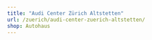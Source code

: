 ```yaml
---
title: "Audi Center Zürich Altstetten"
url: /zuerich/audi-center-zuerich-altstetten/
shop: Autohaus
---
```

